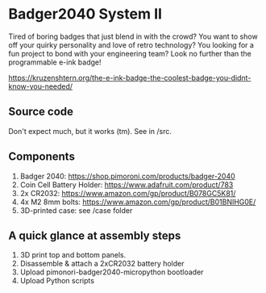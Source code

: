 # Badger2040 System II

Tired of boring badges that just blend in with the crowd? You want to show off your quirky personality and love of retro technology? You looking for a fun project to bond with your engineering team? Look no further than the programmable e-ink badge!

https://kruzenshtern.org/the-e-ink-badge-the-coolest-badge-you-didnt-know-you-needed/

## Source code

Don't expect much, but it works (tm). See in /src.

## Components

1. Badger 2040: https://shop.pimoroni.com/products/badger-2040
2. Coin Cell Battery Holder: https://www.adafruit.com/product/783
3. 2x CR2032: https://www.amazon.com/gp/product/B078GC5K81/
4. 4x M2 8mm bolts: https://www.amazon.com/gp/product/B01BNIHG0E/
5. 3D-printed case: see /case folder

## A quick glance at assembly steps

1. 3D print top and bottom panels. 
2. Disassemble & attach a 2xCR2032 battery holder
3. Upload pimonori-badger2040-micropython bootloader
4. Upload Python scripts

